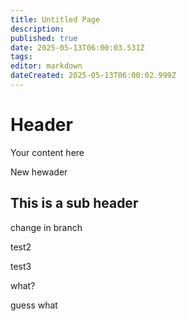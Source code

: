 ```yaml
---
title: Untitled Page
description: 
published: true
date: 2025-05-13T06:00:03.531Z
tags: 
editor: markdown
dateCreated: 2025-05-13T06:00:02.999Z
---
```


# Header
Your content here

New hewader

## This is a sub header

change in branch

test2

test3

what?

guess what

